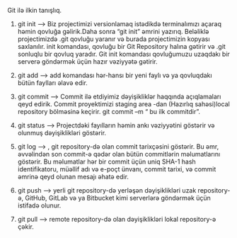 Git ilə ilkin tanışlıq.
1. git init --> Biz projectimizi versionlamaq istədikdə terminalımızı açaraq həmin qovluğa gəlirik.Daha sonra “git init” əmrini yazırıq. 
Beləliklə projectimizdə .git qovluğu yaranır və burada projectimizin kopyası saxlanılır. init komandası, qovluğu bir Git Repository halına gətirir və 
.git sonluqlu bir qovluq yaradır. Git init komandası qovluğumuzu uzaqdakı bir serverə göndərmək üçün hazır vəziyyətə gətirir.

2. git add --> add komandası hər-hansı bir yeni faylı və ya qovluqdakı bütün faylları əlavə edir.

3. git commit --> Commit ilə etdiyimiz dəyişikliklər haqqında açıqlamaları qeyd edirik.
Commit proyektimizi staging area -dan (Hazırlıq sahəsi)local repository bölməsinə keçirir. git commit –m “ bu ilk commitdir”.

4. git status --> Projectdəki fayılların həmin ankı vəziyyətini göstərir və olunmuş dəyişiklikləri göstərir.

5. git log --> , git repository-də olan commit tarixçəsini göstərir. Bu əmr, əvvəlindən son commit-ə qədər olan bütün commitlərin məlumatlarını göstərir.
Bu məlumatlar hər bir commit üçün uniq SHA-1 hash identifikatoru, müəllif adı və e-poçt ünvanı, commit tarixi, və commit əmrinə qeyd olunan mesajı əhatə edir.

6. git push --> yerli git repository-də yerləşən dəyişiklikləri uzak repository-ə,
GitHub, GitLab və ya Bitbucket kimi serverlərə göndərmək üçün istifadə olunur.

7. git pull --> remote repository-də olan dəyişiklikləri lokal repository-ə çəkir.
